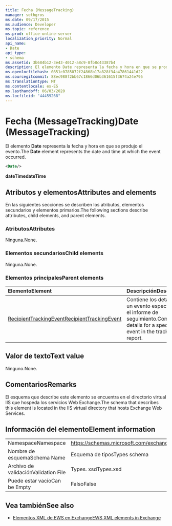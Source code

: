 ```yaml
---
title: Fecha (MessageTracking)
manager: sethgros
ms.date: 09/17/2015
ms.audience: Developer
ms.topic: reference
ms.prod: office-online-server
localization_priority: Normal
api_name:
- Date
api_type:
- schema
ms.assetid: 3b684b12-3e43-4012-a8c9-8fb8c43387b4
description: El elemento Date representa la fecha y hora en que se produjo el evento.
ms.openlocfilehash: 0851c0785072f24868b17a828f34a47861441d22
ms.sourcegitcommit: 88ec988f2bb67c1866d06b361615f3674a24e795
ms.translationtype: MT
ms.contentlocale: es-ES
ms.lasthandoff: 06/03/2020
ms.locfileid: "44459268"
---
```

# <a name="date-messagetracking"></a><span data-ttu-id="abf65-103">Fecha (MessageTracking)</span><span class="sxs-lookup"><span data-stu-id="abf65-103">Date (MessageTracking)</span></span>

<span data-ttu-id="abf65-104">El elemento **Date** representa la fecha y hora en que se produjo el evento.</span><span class="sxs-lookup"><span data-stu-id="abf65-104">The **Date** element represents the date and time at which the event occurred.</span></span> 
  
```XML
<Date/>
```

 <span data-ttu-id="abf65-105">**dateTime**</span><span class="sxs-lookup"><span data-stu-id="abf65-105">**dateTime**</span></span>
## <a name="attributes-and-elements"></a><span data-ttu-id="abf65-106">Atributos y elementos</span><span class="sxs-lookup"><span data-stu-id="abf65-106">Attributes and elements</span></span>

<span data-ttu-id="abf65-107">En las siguientes secciones se describen los atributos, elementos secundarios y elementos primarios.</span><span class="sxs-lookup"><span data-stu-id="abf65-107">The following sections describe attributes, child elements, and parent elements.</span></span>
  
### <a name="attributes"></a><span data-ttu-id="abf65-108">Atributos</span><span class="sxs-lookup"><span data-stu-id="abf65-108">Attributes</span></span>

<span data-ttu-id="abf65-109">Ninguna.</span><span class="sxs-lookup"><span data-stu-id="abf65-109">None.</span></span>
  
### <a name="child-elements"></a><span data-ttu-id="abf65-110">Elementos secundarios</span><span class="sxs-lookup"><span data-stu-id="abf65-110">Child elements</span></span>

<span data-ttu-id="abf65-111">Ninguna.</span><span class="sxs-lookup"><span data-stu-id="abf65-111">None.</span></span>
  
### <a name="parent-elements"></a><span data-ttu-id="abf65-112">Elementos principales</span><span class="sxs-lookup"><span data-stu-id="abf65-112">Parent elements</span></span>

|<span data-ttu-id="abf65-113">**Elemento**</span><span class="sxs-lookup"><span data-stu-id="abf65-113">**Element**</span></span>|<span data-ttu-id="abf65-114">**Descripción**</span><span class="sxs-lookup"><span data-stu-id="abf65-114">**Description**</span></span>|
|:-----|:-----|
|[<span data-ttu-id="abf65-115">RecipientTrackingEvent</span><span class="sxs-lookup"><span data-stu-id="abf65-115">RecipientTrackingEvent</span></span>](recipienttrackingevent.md) <br/> |<span data-ttu-id="abf65-116">Contiene los detalles de un evento específico en el informe de seguimiento.</span><span class="sxs-lookup"><span data-stu-id="abf65-116">Contains details for a specific event in the tracking report.</span></span>  <br/> |
   
## <a name="text-value"></a><span data-ttu-id="abf65-117">Valor de texto</span><span class="sxs-lookup"><span data-stu-id="abf65-117">Text value</span></span>

<span data-ttu-id="abf65-118">Ninguno.</span><span class="sxs-lookup"><span data-stu-id="abf65-118">None.</span></span>
  
## <a name="remarks"></a><span data-ttu-id="abf65-119">Comentarios</span><span class="sxs-lookup"><span data-stu-id="abf65-119">Remarks</span></span>

<span data-ttu-id="abf65-120">El esquema que describe este elemento se encuentra en el directorio virtual IIS que hospeda los servicios Web Exchange.</span><span class="sxs-lookup"><span data-stu-id="abf65-120">The schema that describes this element is located in the IIS virtual directory that hosts Exchange Web Services.</span></span>
  
## <a name="element-information"></a><span data-ttu-id="abf65-121">Información del elemento</span><span class="sxs-lookup"><span data-stu-id="abf65-121">Element information</span></span>

|||
|:-----|:-----|
|<span data-ttu-id="abf65-122">Namespace</span><span class="sxs-lookup"><span data-stu-id="abf65-122">Namespace</span></span>  <br/> |https://schemas.microsoft.com/exchange/services/2006/types  <br/> |
|<span data-ttu-id="abf65-123">Nombre de esquema</span><span class="sxs-lookup"><span data-stu-id="abf65-123">Schema Name</span></span>  <br/> |<span data-ttu-id="abf65-124">Esquema de tipos</span><span class="sxs-lookup"><span data-stu-id="abf65-124">Types schema</span></span>  <br/> |
|<span data-ttu-id="abf65-125">Archivo de validación</span><span class="sxs-lookup"><span data-stu-id="abf65-125">Validation File</span></span>  <br/> |<span data-ttu-id="abf65-126">Types. xsd</span><span class="sxs-lookup"><span data-stu-id="abf65-126">Types.xsd</span></span>  <br/> |
|<span data-ttu-id="abf65-127">Puede estar vacío</span><span class="sxs-lookup"><span data-stu-id="abf65-127">Can be Empty</span></span>  <br/> |<span data-ttu-id="abf65-128">Falso</span><span class="sxs-lookup"><span data-stu-id="abf65-128">False</span></span>  <br/> |
   
## <a name="see-also"></a><span data-ttu-id="abf65-129">Vea también</span><span class="sxs-lookup"><span data-stu-id="abf65-129">See also</span></span>



- [<span data-ttu-id="abf65-130">Elementos XML de EWS en Exchange</span><span class="sxs-lookup"><span data-stu-id="abf65-130">EWS XML elements in Exchange</span></span>](ews-xml-elements-in-exchange.md)

